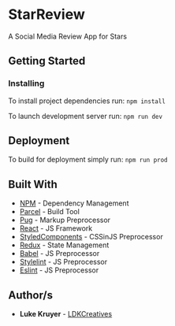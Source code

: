 # StarReview

A Social Media Review App for Stars

## Getting Started

### Installing

To install project dependencies run: `npm install`

To launch development server run: `npm run dev`

## Deployment

To build for deployment simply run: `npm run prod`

## Built With

- [NPM](https://www.npmjs.com) - Dependency Management
- [Parcel](https://parceljs.org) - Build Tool
- [Pug](https://pugjs.org) - Markup Preprocessor
- [React](https://reactjs.org/) - JS Framework
- [StyledComponents](https://www.styled-components.com) - CSSinJS Preprocessor
- [Redux](https://redux.js.org) - State Management
- [Babel](https://babeljs.io) - JS Preprocessor
- [Stylelint](https://stylelint.io) - JS Preprocessor
- [Eslint](https://eslint.org) - JS Preprocessor

## Author/s

- **Luke Kruyer** - [LDKCreatives](https://www.ldkcreatives.com)
